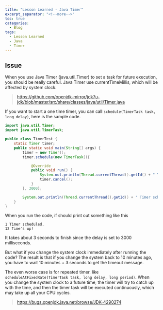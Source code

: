```yaml
---
title: "Lesson Learned - Java Timer"
excerpt_separator: "<!--more-->"
toc: true
categories:
  - Blog
tags:
  - Lesson Learned
  - Java
  - Timer
---
```


## Issue

When you use Java Timer (java.util.Timer) to set a task for future execution, you should be really careful. Java Timer use currentTimeMillis, which will be affected by system clock.

> https://github.com/openjdk-mirror/jdk7u-jdk/blob/master/src/share/classes/java/util/Timer.java

If you want to start a one time timer, you can call `schedule(TimerTask task, long delay)`, here is the sample code.

```java
import java.util.Timer;
import java.util.TimerTask;

public class TimerTest {
	static Timer timer;
	public static void main(String[] args) {
		timer = new Timer();
		timer.schedule(new TimerTask(){

			@Override
			public void run() {
				System.out.println(Thread.currentThread().getId() + " Time's up!");
				timer.cancel();
			}
		}, 3000);

		System.out.println(Thread.currentThread().getId() + " Timer scheduled.");
	}
}

```

When you run the code, if should print out something like this

```
1 Timer scheduled.
12 Time's up!
```

It takes about 3 seconds to finish since the delay is set to 3000 milliseconds.

But what if you change the system clock immediately after running the code? The result is that if you change the system back to 10 minutes ago, you have to wait 10 minutes + 3 seconds to get the timeout message.

The even worse case is for repeated timer. like `scheduleAtFixedRate(TimerTask task, long delay, long period)`. When you change the system clock to a future time, the timer will try to catch up with the time, and then the timer task will be executed continuously, which may take up all your CPU cycles.

> https://bugs.openjdk.java.net/browse/JDK-4290274
